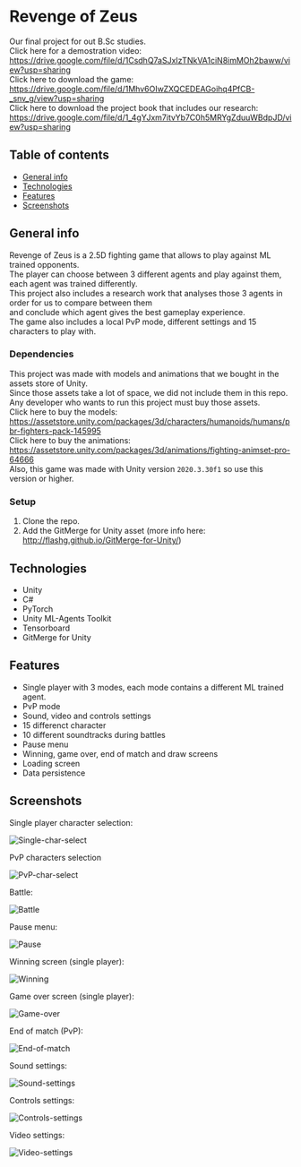 # Revenge of Zeus
Our final project for out B.Sc studies.\
Click here for a demostration video: https://drive.google.com/file/d/1CsdhQ7aSJxIzTNkVA1ciN8imMOh2baww/view?usp=sharing \
Click here to download the game: https://drive.google.com/file/d/1Mhv6OIwZXQCEDEAGoihq4PfCB-_snv_g/view?usp=sharing \
Click here to download the project book that includes our research: https://drive.google.com/file/d/1_4gYJxm7itvYb7C0h5MRYgZduuWBdpJD/view?usp=sharing

## Table of contents
* [General info](#general-info)
* [Technologies](#technologies)
* [Features](#features)
* [Screenshots](#screenshots)

## General info
Revenge of Zeus is a 2.5D fighting game that allows to play against ML trained opponents.\
The player can choose between 3 different agents and play against them, each agent was trained differently.\
This project also includes a research work that analyses those 3 agents in order for us to compare between them\
and conclude which agent gives the best gameplay experience.\
The game also includes a local PvP mode, different settings and 15 characters to play with.

### Dependencies
This project was made with models and animations that we bought in the assets store of Unity.\
Since those assets take a lot of space, we did not include them in this repo.\
Any developer who wants to run this project must buy those assets.\
Click here to buy the models: https://assetstore.unity.com/packages/3d/characters/humanoids/humans/pbr-fighters-pack-145995 \
Click here to buy the animations: https://assetstore.unity.com/packages/3d/animations/fighting-animset-pro-64666 \
Also, this game was made with Unity version `2020.3.30f1` so use this version or higher.

### Setup
1. Clone the repo.
2. Add the GitMerge for Unity asset (more info here: http://flashg.github.io/GitMerge-for-Unity/)

## Technologies
* Unity
* C#
* PyTorch
* Unity ML-Agents Toolkit
* Tensorboard
* GitMerge for Unity

## Features
* Single player with 3 modes, each mode contains a different ML trained agent.
* PvP mode
* Sound, video and controls settings
* 15 differenct character
* 10 different soundtracks during battles
* Pause menu
* Winning, game over, end of match and draw screens
* Loading screen
* Data persistence

## Screenshots
Single player character selection:

![Single-char-select](./Assets/Screenshots/single-char-menu.png)

PvP characters selection

![PvP-char-select](./Assets/Screenshots/multi-char-menu.png)

Battle:

![Battle](./Assets/Screenshots/battle.png)

Pause menu:

![Pause](./Assets/Screenshots/pause.png)

Winning screen (single player):

![Winning](./Assets/Screenshots/win.png)

Game over screen (single player):

![Game-over](./Assets/Screenshots/lose.png)

End of match (PvP):

![End-of-match](./Assets/Screenshots/end-match.png)

Sound settings:

![Sound-settings](./Assets/Screenshots/sound-settings.png)

Controls settings:

![Controls-settings](./Assets/Screenshots/controls.png)

Video settings:

![Video-settings](./Assets/Screenshots/video.png)
